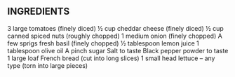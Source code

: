INGREDIENTS
-----------
3 large tomatoes (finely diced)
½ cup cheddar cheese (finely diced) 
½ cup canned spiced nuts (roughly chopped) 
1 medium onion (finely chopped) 
A few sprigs fresh basil (finely chopped) 
½ tablespoon lemon juice 
1 tablespoon olive oil 
A pinch sugar 
Salt to taste 
Black pepper powder to taste 
1 large loaf French bread (cut into long slices) 
1 small head lettuce – any type (torn into large pieces) 